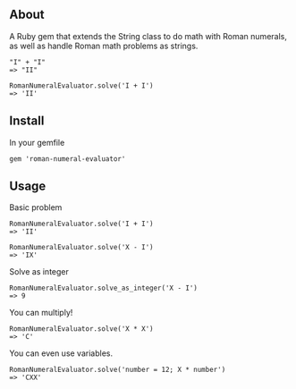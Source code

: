 ## About

A Ruby gem that extends the String class to do math with Roman numerals, as well as handle Roman math problems as strings.

    "I" + "I"
    => "II"
    
    RomanNumeralEvaluator.solve('I + I')
    => 'II'
    
## Install

In your gemfile

    gem 'roman-numeral-evaluator'
    

## Usage

Basic problem

    RomanNumeralEvaluator.solve('I + I')
    => 'II'
  
    RomanNumeralEvaluator.solve('X - I')
    => 'IX'
  
Solve as integer

    RomanNumeralEvaluator.solve_as_integer('X - I')
    => 9
  
You can multiply!

    RomanNumeralEvaluator.solve('X * X')
    => 'C'
  
You can even use variables.

    RomanNumeralEvaluator.solve('number = 12; X * number')
    => 'CXX'
